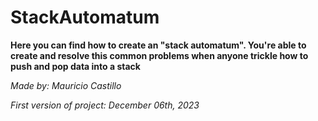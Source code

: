 # StackAutomatum

**Here you can find how to create an "stack automatum". You're able to create and resolve this common problems when anyone trickle how to push and pop data into a stack**

*Made by: Mauricio Castillo*

*First version of project: December 06th, 2023*